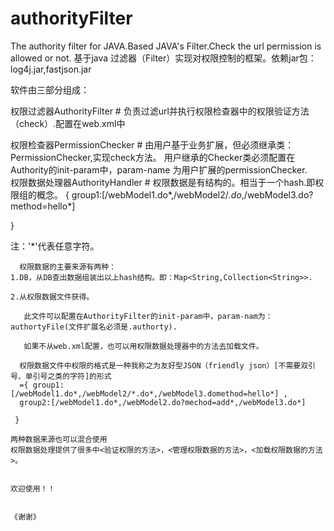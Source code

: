 authorityFilter
===============

The authority filter for JAVA.Based JAVA's Filter.Check the url permission is allowed or not.
基于java 过滤器（Filter）实现对权限控制的框架。依赖jar包：log4j.jar,fastjson.jar


软件由三部分组成： 

权限过滤器AuthorityFilter # 负责过滤url并执行权限检查器中的权限验证方法（check）.配置在web.xml中 

权限检查器PermissionChecker # 由用户基于业务扩展，但必须继承类：PermissionChecker,实现check方法。
用户继承的Checker类必须配置在Authority的init-param中，param-name 为用户扩展的permissionChecker.            
权限数据处理器AuthorityHandler # 权限数据是有结构的。相当于一个hash.即权限组的概念。
{
group1:[/webModel1.do*,/webModel2/*.do*,/webModel3.do?method=hello*]
          
} 
                                                 
注：'*'代表任意字符。
                                                                    
      权限数据的主要来源有两种：
    1.DB，从DB查出数据组装出以上hash结构。即：Map<String,Collection<String>>.
                                                                      
    2.从权限数据文件获得。
                                                                       
       此文件可以配置在AuthorityFilter的init-param中，param-nam为：authortyFile(文件扩展名必须是.authorty).
                                                                               
       如果不从web.xml配置，也可以用权限数据处理器中的方法去加载文件。
       
      权限数据文件中权限的格式是一种我称之为友好型JSON（friendly json）[不需要双引号、单引号之类的字符]的形式
      ={ group1:[/webModel1.do*,/webModel2/*.do*,/webModel3.domethod=hello*] , 
      group2:[/webModel1.do*,/webModel2.do?mechod=add*,/webModel3.do*]  
                                                                                            
     } 
  
    两种数据来源也可以混合使用
    权限数据处理提供了很多中<验证权限的方法>，<管理权限数据的方法>，<加载权限数据的方法>。 
                                                                                                                    
                                                                                                                                                                       欢迎使用！！ 
                                                                                                                                                                       
                                                                                                                                                                                                                            《谢谢》 
                                                                                                                                                                                                                            
                                                                                                                                                                                                                              
                                                                                                                                                                                                                              
